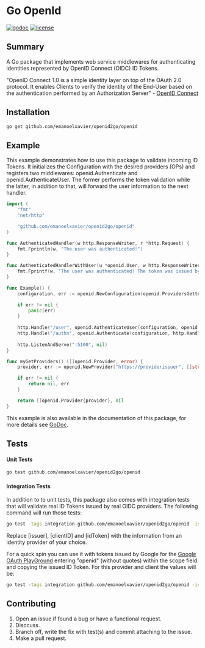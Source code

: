 Go OpenId
===========
[![godoc](http://img.shields.io/badge/godoc-reference-blue.svg?style=flat)](https://godoc.org/github.com/emanoelxavier/openid2go/openid)
[![license](http://img.shields.io/badge/license-MIT-yellowgreen.svg?style=flat)](https://raw.githubusercontent.com/emanoelxavier/openid2go/master/openid/LICENSE)
## Summary

A Go package that implements web service middlewares for authenticating identities represented by OpenID Connect (OIDC) ID Tokens.

"OpenID Connect 1.0 is a simple identity layer on top of the OAuth 2.0 protocol. It enables Clients to verify the identity of the End-User based on the authentication performed by an Authorization Server"  - [OpenID Connect](http://openid.net/specs/openid-connect-core-1_0.html)

## Installation

```sh
go get github.com/emanoelxavier/openid2go/openid
```

## Example
This example demonstrates how to use this package to validate incoming ID Tokens. It initializes the Configuration with the desired providers (OPs) and registers two middlewares: openid.Authenticate and openid.AuthenticateUser. The former performs the token validation while the latter, in addition to that, will forward the user information to the next handler.

```go
import (
	"fmt"
	"net/http"

	"github.com/emanoelxavier/openid2go/openid"
)

func AuthenticatedHandler(w http.ResponseWriter, r *http.Request) {
	fmt.Fprintln(w, "The user was authenticated!")
}

func AuthenticatedHandlerWithUser(u *openid.User, w http.ResponseWriter, r *http.Request) {
	fmt.Fprintf(w, "The user was authenticated! The token was issued by %v and the user is %+v.", u.Issuer, u)
}

func Example() {
	configuration, err := openid.NewConfiguration(openid.ProvidersGetter(getProviders_googlePlayground))

	if err != nil {
		panic(err)
	}
	
	http.Handle("/user", openid.AuthenticateUser(configuration, openid.UserHandlerFunc(AuthenticatedHandlerWithUser)))
	http.Handle("/authn", openid.Authenticate(configuration, http.HandlerFunc(AuthenticatedHandler)))
	
	http.ListenAndServe(":5100", nil)
}

func myGetProviders() ([]openid.Provider, error) {
	provider, err := openid.NewProvider("https://providerissuer", []string{"myClientID"})

	if err != nil {
		return nil, err
	}

	return []openid.Provider{provider}, nil
}
```
This example is also available in the documentation of this package, for more details see [GoDoc](https://godoc.org/github.com/emanoelxavier/openid2go/openid).

## Tests

#### Unit Tests

```sh
go test github.com/emanoelxavier/openid2go/openid
```

#### Integration Tests
In addition to to unit tests, this package also comes with integration tests that will validate real ID Tokens issued by real OIDC providers. The following command will run those tests:


```sh
go test -tags integration github.com/emanoelxavier/openid2go/openid -issuer=[issuer] -clientID=[clientID] -idToken=[idToken]
```

Replace [issuer], [clientID] and [idToken] with the information from an identity provider of your choice. 

For a quick spin you can use it with tokens issued by Google for the [Google OAuth PlayGround](https://developers.google.com/oauthplayground) entering "openid" (without quotes) within the scope field and copying the issued ID Token. For this provider and client the values will be:


```sh
go test -tags integration github.com/emanoelxavier/openid2go/openid -issuer=https://accounts.google.com -clientID=407408718192.apps.googleusercontent.com -idToken=copiedIDToken
```

## Contributing

1. Open an issue if found a bug or have a functional request.
2. Disccuss.
3. Branch off, write the fix with test(s) and commit attaching to the issue.
4. Make a pull request.